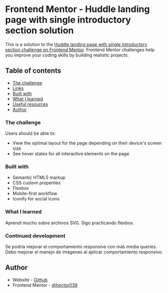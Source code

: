 # Frontend Mentor - Huddle landing page with single introductory section solution

This is a solution to the [Huddle landing page with single introductory section challenge on Frontend Mentor](https://www.frontendmentor.io/challenges/huddle-landing-page-with-a-single-introductory-section-B_2Wvxgi0). Frontend Mentor challenges help you improve your coding skills by building realistic projects. 

## Table of contents

  - [The challenge](#the-challenge)
  - [Links](#links)
  - [Built with](#built-with)
  - [What I learned](#what-i-learned)
  - [Useful resources](#useful-resources)
  - [Author](#author)


### The challenge

Users should be able to:

- View the optimal layout for the page depending on their device's screen size
- See hover states for all interactive elements on the page

### Built with

- Semantic HTML5 markup
- CSS custom properties
- Flexbox
- Mobile-first workflow
- Iconify for social icons

### What I learned

Aprendí mucho sobre archivos SVG. Sigo practicando flexbox.

### Continued development

Se podría mejorar el comportamiento responsive con más media queries.
Debo mejorar el manejo de imágenes al aplicar comportamiento responsivo.


## Author

- Website - [Github](https://github.com/Hector039)
- Frontend Mentor - [@hector039](https://www.frontendmentor.io/profile/Hector039)

